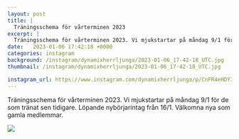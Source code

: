 ```yaml
---
layout: post
title: |
  Träningsschema för vårterminen 2023
excerpt: |
  Träningsschema för vårterminen 2023. Vi mjukstartar på måndag 9/1 för de som tränat sen tidigare. Löpande nybörjarintag från 16/1. Välkomna nya som gamla medlemmar.
date:   2023-01-06 17:42:18 +0000
categories: instagram
background: /instagram/dynamixherrljunga/2023-01-06_17-42-18_UTC.jpg
thumbnail: /instagram/dynamixherrljunga/2023-01-06_17-42-18_UTC.jpg

instagram_url: https://www.instagram.com/dynamixherrljunga/p/CnFR4eHDY34
---
```

Träningsschema för vårterminen 2023. Vi mjukstartar på måndag 9/1 för de som tränat sen tidigare. Löpande nybörjarintag från 16/1. Välkomna nya som gamla medlemmar.



<img src='{{ site.baseurl }}/instagram/dynamixherrljunga/2023-01-06_17-42-18_UTC.jpg' class='img-fluid' />
